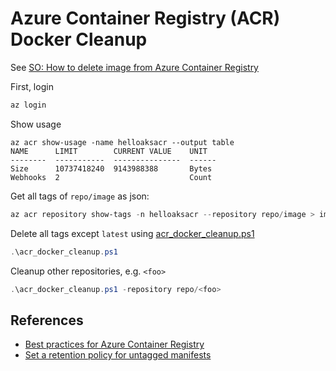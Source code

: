 # Azure Container Registry (ACR) Docker Cleanup

See [SO: How to delete image from Azure Container Registry](https://stackoverflow.com/questions/41446962/how-to-delete-image-from-azure-container-registry)

First, login

```powershell
az login
```

Show usage

```console
az acr show-usage -name helloaksacr --output table
NAME      LIMIT        CURRENT VALUE    UNIT
--------  -----------  ---------------  ------
Size      10737418240  9143988388       Bytes
Webhooks  2                             Count
```

Get all tags of `repo/image` as json:

```powershell
az acr repository show-tags -n helloaksacr --repository repo/image > image_tags.json
```

Delete all tags except `latest` using [acr_docker_cleanup.ps1](acr_docker_cleanup.ps1)

```powershell
.\acr_docker_cleanup.ps1
```

Cleanup other repositories, e.g. `<foo>`

```powershell
.\acr_docker_cleanup.ps1 -repository repo/<foo>
```

## References

- [Best practices for Azure Container Registry](https://docs.microsoft.com/en-us/azure/container-registry/container-registry-best-practices)
- [Set a retention policy for untagged manifests](https://docs.microsoft.com/en-us/azure/container-registry/container-registry-retention-policy)
